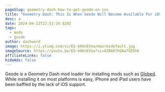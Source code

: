 ```yaml
---
pageSlug: geometry-dash-how-to-get-geode-on-ios
title: "Geometry Dash: This Is When Geode Will Become Available For iOS"
desc: a
date: 2024-04-23T22:52:29.820Z
tags:
  - mods
  - guide
author: dashword
image: https://i.ytimg.com/vi/EG-b0knEVnw/maxresdefault.jpg
imageSource: https://youtu.be/EG-b0knEVnw?si=A2B687hQAw7dZGh6
affiliateLinks: false
hideAds: false
---
```

Geode is a Geometry Dash mod loader for installing mods such as [Globed](/posts/geometry-dash-multiplayer-how-to-download-and-install/). While installing it on most platforms is easy, iPhone and iPad users have been baffled by the lack of iOS support.